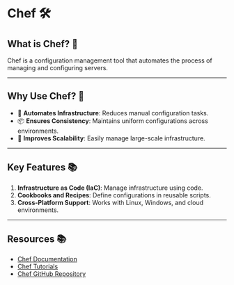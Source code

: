 # Chef 🛠️

## What is Chef? 🤔
Chef is a configuration management tool that automates the process of managing and configuring servers.

---

## Why Use Chef? 🌟
- 🔄 **Automates Infrastructure**: Reduces manual configuration tasks.
- 📦 **Ensures Consistency**: Maintains uniform configurations across environments.
- 🚀 **Improves Scalability**: Easily manage large-scale infrastructure.

---

## Key Features 📚
1. **Infrastructure as Code (IaC)**: Manage infrastructure using code.
2. **Cookbooks and Recipes**: Define configurations in reusable scripts.
3. **Cross-Platform Support**: Works with Linux, Windows, and cloud environments.

---

## Resources 📚
- [Chef Documentation](https://www.chef.io/docs/)
- [Chef Tutorials](https://learn.chef.io/)
- [Chef GitHub Repository](https://github.com/chef)